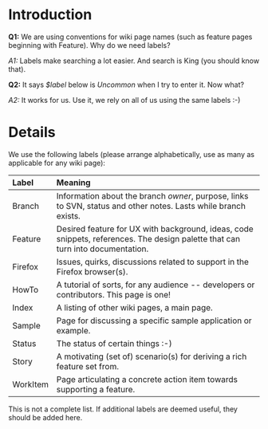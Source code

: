 # Introduction #

**Q1:** We are using conventions for wiki page names (such as feature pages beginning with Feature). Why do we need labels?

_A1:_ Labels make searching a lot easier. And search is King (you should know that).

**Q2:** It says _$label_ below is _Uncommon_ when I try to enter it. Now what?

_A2:_ It works for us. Use it, we rely on all of us using the same labels :-)

# Details #

We use the following labels (please arrange alphabetically, use as many as applicable for any wiki page):

| **Label** | **Meaning** |
|:----------|:------------|
| Branch    | Information about the branch _owner_, purpose, links to SVN, status and other notes. Lasts while branch exists. |
| Feature   | Desired feature for UX with background, ideas, code snippets, references. The design palette that can turn into documentation. |
| Firefox   | Issues, quirks, discussions related to support in the Firefox browser(s). |
| HowTo     | A tutorial of sorts, for any audience -- developers or contributors. This page is one! |
| Index     | A listing of other wiki pages, a main page. |
| Sample    | Page for discussing a specific sample application or example. |
| Status    | The status of certain things :-) |
| Story     | A motivating (set of) scenario(s) for deriving a rich feature set from. |
| WorkItem  | Page articulating a concrete action item towards supporting a feature. |

This is not a complete list. If additional labels are deemed useful, they should be added here.